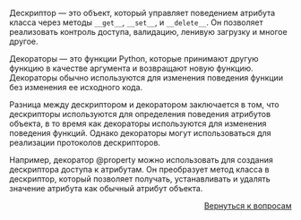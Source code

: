 Дескриптор — это объект, который управляет поведением атрибута класса через методы `__get__`, `__set__`, и `__delete__`.
Он позволяет реализовать контроль доступа, валидацию, ленивую загрузку и многое другое.

Декораторы — это функции Python, которые принимают другую функцию в качестве аргумента и возвращают новую функцию.
Декораторы обычно используются для изменения поведения функции без изменения ее исходного кода.

Разница между дескриптором и декоратором заключается в том, что дескрипторы используются для определения поведения
атрибутов объекта, в то время как декораторы используются для изменения поведения функций. Однако декораторы могут
использоваться для реализации протоколов дескрипторов.

Например, декоратор @property можно использовать для создания дескриптора доступа к атрибутам. Он преобразует метод
класса в дескриптор, который позволяет получать, устанавливать и удалять значение атрибута как обычный атрибут объекта.

<div align="right">

[Вернуться к вопросам](../Вопросы.md)

</div>
